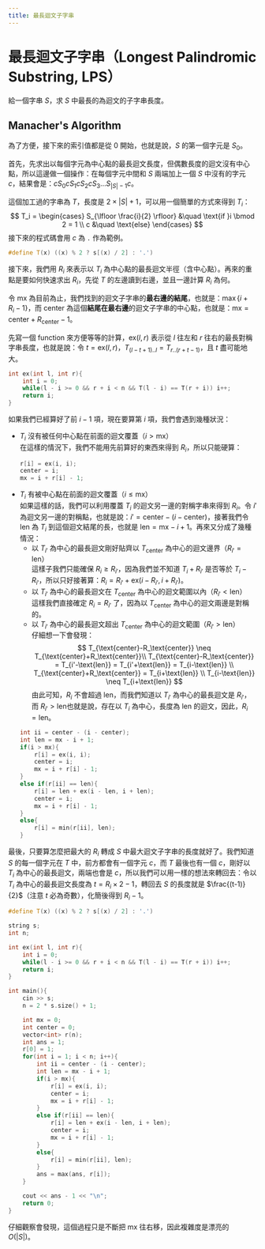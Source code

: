 ```yaml
---
title: 最長迴文子字串
---
```

# 最長迴文子字串（Longest Palindromic Substring, LPS）

給一個字串 $S$，求 $S$ 中最長的為迴文的子字串長度。

## Manacher's Algorithm

為了方便，接下來的索引值都是從 0 開始，也就是說，$S$ 的第一個字元是 $S_0$。

首先，先求出以每個字元為中心點的最長迴文長度，但偶數長度的迴文沒有中心點，所以這邊做一個操作：在每個字元中間和 $S$ 兩端加上一個 $S$ 中沒有的字元 $c$，結果會是：$c S_0 c S_1 c S_2 c S_3 \dots S_{|S|-1} c$。

這個加工過的字串為 $T$，長度是 $2 \times |S| + 1$，可以用一個簡單的方式來得到 $T_i$：
$$
T_i = 
    \begin{cases}
        S_{\lfloor \frac{i}{2} \rfloor} &\quad \text{if }i \bmod 2 = 1 \\
        c &\quad \text{else}
    \end{cases}
$$
接下來的程式碼會用 $c$ 為 `.` 作為範例。
```cpp
#define T(x) ((x) % 2 ? s[(x) / 2] : '.')
```

接下來，我們用 $R_i$ 來表示以 $T_i$ 為中心點的最長迴文半徑（含中心點）。再來的重點是要如何快速求出 $R_i$，先從 $T$ 的左邊讀到右邊，並且一邊計算 $R_i$ 為何。

令 $\text{mx}$ 為目前為止，我們找到的迴文子字串的**最右邊的結尾**，也就是：$\max \{i+R_i-1\}$，而 $\text{center}$ 為這個**結尾在最右邊**的迴文子字串的中心點，也就是：$\text{mx}=\text{center}+R_\text{center}-1$。

先寫一個 function 來方便等等的計算，$\text{ex}(l,r)$ 表示從 $l$ 往左和 $r$ 往右的最長對稱字串長度，也就是說：令 $t=\text{ex}(l,r)$，$T_{(l-t+1)..l}=T_{r..(r+t-1)}$，且 $t$ 盡可能地大。
```cpp
int ex(int l, int r){
    int i = 0;
    while(l - i >= 0 && r + i < n && T(l - i) == T(r + i)) i++;
    return i;
}
```

如果我們已經算好了前 $i-1$ 項，現在要算第 $i$ 項，我們會遇到幾種狀況：  

- $T_i$ 沒有被任何中心點在前面的迴文覆蓋（$i > \text{mx}$）  
    在這樣的情況下，我們不能用先前算好的東西來得到 $R_i$，所以只能硬算：
    ```cpp
    r[i] = ex(i, i);
    center = i;
    mx = i + r[i] - 1;
    ```
- $T_i$ 有被中心點在前面的迴文覆蓋（$i \leq \text{mx}$）  
    如果這樣的話，我們可以利用覆蓋 $T_i$ 的迴文另一邊的對稱字串來得到 $R_i$。令 $i'$ 為迴文另一邊的對稱點，也就是說：$i'=\text{center}-(i-\text{center})$，接著我們令 $\text{len}$ 為 $T_i$ 到這個迴文結尾的長，也就是 $\text{len}=\text{mx}-i+1$。再來又分成了幾種情況：
    - 以 $T_{i'}$ 為中心的最長迴文剛好貼齊以 $T_{\text{center}}$ 為中心的迴文邊界（$R_{i'}=\text{len}$）  
        這樣子我們只能確保 $R_i \geq R_{i'}$，因為我們並不知道 $T_i+R_{i'}$ 是否等於 $T_i-R_{i'}$，所以只好接著算：$R_i=R_{i'}+\text{ex}(i-R_{i'}, i+R_{i'})$。
    - 以 $T_{i'}$ 為中心的最長迴文在 $T_{\text{center}}$ 為中心的迴文範圍以內（$R_{i'}<\text{len}$）  
        這樣我們直接確定 $R_i=R_{i'}$ 了，因為以 $T_{\text{center}}$ 為中心的迴文兩邊是對稱的。
    - 以 $T_{i'}$ 為中心的最長迴文超出 $T_{\text{center}}$ 為中心的迴文範圍（$R_{i'}>\text{len}$）  
        仔細想一下會發現：
        $$
        T_{\text{center}-R_\text{center}} \neq T_{\text{center}+R_\text{center}}\\
        T_{\text{center}-R_\text{center}} = T_{i'-\text{len}} = T_{i'+\text{len}} = T_{i-\text{len}} \\
        T_{\text{center}+R_\text{center}} = T_{i+\text{len}} \\
        T_{i-\text{len}} \neq T_{i+\text{len}}
        $$
        由此可知，$R_i$ 不會超過 $\text{len}$，而我們知道以 $T_{i'}$ 為中心的最長迴文是 $R_{i'}$，而 $R_{i'} > \text{len}$也就是說，存在以 $T_i$ 為中心，長度為 $\text{len}$ 的迴文，因此，$R_{i}=\text{len}$。  
    ```cpp
    int ii = center - (i - center);
    int len = mx - i + 1;
    if(i > mx){
        r[i] = ex(i, i);
        center = i;
        mx = i + r[i] - 1;
    }
    else if(r[ii] == len){
        r[i] = len + ex(i - len, i + len);
        center = i;
        mx = i + r[i] - 1;
    }
    else{
        r[i] = min(r[ii], len);
    }
    ```
    
最後，只要算怎麼把最大的 $R_i$ 轉成 $S$ 中最大迴文子字串的長度就好了。我們知道 $S$ 的每一個字元在 $T$ 中，前方都會有一個字元 $c$，而 $T$ 最後也有一個 $c$，剛好以 $T_i$ 為中心的最長迴文，兩端也會是 $c$，所以我們可以用一樣的想法來轉回去：令以 $T_i$ 為中心的最長迴文長度為 $t=R_i \times 2 - 1$，轉回去 $S$ 的長度就是 $\frac{(t-1)}{2}$（注意 $t$ 必為奇數），化簡後得到 $R_i-1$。

```cpp
#define T(x) ((x) % 2 ? s[(x) / 2] : '.')

string s;
int n;

int ex(int l, int r){
    int i = 0;
    while(l - i >= 0 && r + i < n && T(l - i) == T(r + i)) i++;
    return i;
}

int main(){
    cin >> s;
    n = 2 * s.size() + 1;

    int mx = 0;
    int center = 0;
    vector<int> r(n);
    int ans = 1;
    r[0] = 1;
    for(int i = 1; i < n; i++){
        int ii = center - (i - center);
        int len = mx - i + 1;
        if(i > mx){
            r[i] = ex(i, i);
            center = i;
            mx = i + r[i] - 1;
        }
        else if(r[ii] == len){
            r[i] = len + ex(i - len, i + len);
            center = i;
            mx = i + r[i] - 1;
        }
        else{
            r[i] = min(r[ii], len);
        }
        ans = max(ans, r[i]);
    }

    cout << ans - 1 << "\n";
    return 0;
}
```

仔細觀察會發現，這個過程只是不斷把 $\text{mx}$ 往右移，因此複雜度是漂亮的 $O(|S|)$。